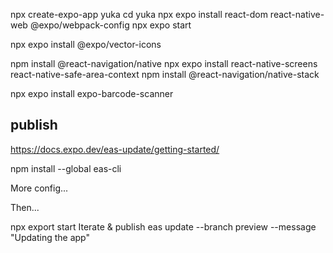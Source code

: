 npx create-expo-app yuka
cd yuka
npx expo install react-dom react-native-web @expo/webpack-config
npx expo start

npx expo install @expo/vector-icons

npm install @react-navigation/native
npx expo install react-native-screens react-native-safe-area-context
npm install @react-navigation/native-stack

npx expo install expo-barcode-scanner

## publish

<https://docs.expo.dev/eas-update/getting-started/>

npm install --global eas-cli

More config...

Then...

npx export start
Iterate & publish
eas update --branch preview --message "Updating the app"

